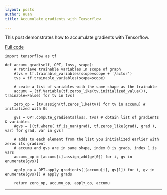 ```yaml
---
layout: posts
author: Huan
title: Accumulate gradients with Tensorflow

---
```

This post demonstrates how to accumulate gradients with Tensorflow.

[Full code](https://github.com/ChuaCheowHuan/misc_code_examples/blob/master/tf/tf_accumulate_grad.ipynb)

```
import tensorflow as tf

def accumu_grad(self, OPT, loss, scope):
    # retrieve trainable variables in scope of graph
    #tvs = tf.trainable_variables(scope=scope + '/actor')
    tvs = tf.trainable_variables(scope=scope)

    # ceate a list of variables with the same shape as the trainable
    accumu = [tf.Variable(tf.zeros_like(tv.initialized_value()), trainable=False) for tv in tvs]

    zero_op = [tv.assign(tf.zeros_like(tv)) for tv in accumu] # initialized with 0s

    gvs = OPT.compute_gradients(loss, tvs) # obtain list of gradients & variables
    #gvs = [(tf.where( tf.is_nan(grad), tf.zeros_like(grad), grad ), var) for grad, var in gvs]

    # adds to each element from the list you initialized earlier with zeros its gradient
    # accumu and gvs are in same shape, index 0 is grads, index 1 is vars
    accumu_op = [accumu[i].assign_add(gv[0]) for i, gv in enumerate(gvs)]

    apply_op = OPT.apply_gradients([(accumu[i], gv[1]) for i, gv in enumerate(gvs)]) # apply grads

    return zero_op, accumu_op, apply_op, accumu                
```

---

<br>
